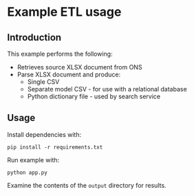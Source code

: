 # Example ETL usage

## Introduction

This example performs the following:
- Retrieves source XLSX document from ONS
- Parse XLSX document and produce:
  - Single CSV
  - Separate model CSV - for use with a relational database
  - Python dictionary file - used by search service

## Usage

Install dependencies with:
```shell
pip install -r requirements.txt
```

Run example with:
```shell
python app.py
```

Examine the contents of the `output` directory for results.
